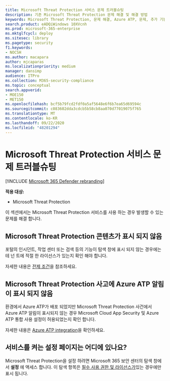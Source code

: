 ```yaml
---
title: Microsoft Threat Protection 서비스 문제 트러블슈팅
description: 기존 Microsoft Threat Protection 문제 해결 및 해결 방법
keywords: Microsoft Threat Protection, 문제 해결, Azure ATP, 문제, 추가 기능, 설정 페이지 문제 해결
search.product: eADQiWindows 10XVcnh
ms.prod: microsoft-365-enterprise
ms.mktglfcycl: deploy
ms.sitesec: library
ms.pagetype: security
f1.keywords:
- NOCSH
ms.author: macapara
author: mjcaparas
ms.localizationpriority: medium
manager: dansimp
audience: ITPro
ms.collection: M365-security-compliance
ms.topic: conceptual
search.appverid:
- MOE150
- MET150
ms.openlocfilehash: bcf5b79fcd2fdf0a5af5648e6f6b7ea65d69594c
ms.sourcegitcommit: c083602dda3cdcb5b58cb8aa070d77019075f765
ms.translationtype: MT
ms.contentlocale: ko-KR
ms.lasthandoff: 09/22/2020
ms.locfileid: "48201294"
---
```

# <a name="troubleshoot-microsoft-threat-protection-service-issues"></a>Microsoft Threat Protection 서비스 문제 트러블슈팅

[!INCLUDE [Microsoft 365 Defender rebranding](../includes/microsoft-defender.md)]


**적용 대상:**
- Microsoft Threat Protection

이 섹션에서는 Microsoft Threat Protection 서비스를 사용 하는 경우 발생할 수 있는 문제를 해결 합니다.


## <a name="i-dont-see-microsoft-threat-protection-content"></a>Microsoft Threat Protection 콘텐츠가 표시 되지 않음
포털의 인시던트, 작업 센터 또는 검색 등의 기능이 탐색 창에 표시 되지 않는 경우에는 테 넌 트에 적절 한 라이선스가 있는지 확인 해야 합니다. 

자세한 내용은 [전제 조건](prerequisites.md)을 참조하세요.

## <a name="azure-atp-alerts-are-not-showing-up-in-the-microsoft-threat-protection-incidents"></a>Microsoft Threat Protection 사고에 Azure ATP 알림이 표시 되지 않음
환경에서 Azure ATP가 배포 되었지만 Microsoft Threat Protection 사건에서 Azure ATP 알림이 표시되지 않는 경우 Microsoft Cloud App Security 및 Azure ATP 통합 사용 설정이 허용되었는지 확인 합니다.  

자세한 내용은 [Azure ATP integration](https://docs.microsoft.com/cloud-app-security/aatp-integration)을 확인하세요. 

## <a name="where-is-the-settings-page-for-turning-the-service-on"></a>서비스를 켜는 설정 페이지는 어디에 있나요?
Microsoft Threat Protection을 설정 하려면 Microsoft 365 보안 센터의 탐색 창에서 **설정** 에 액세스 합니다. 이 탐색 항목은 [필수 사용 권한 및 라이선스가](mtp-enable.md#check-license-eligibility-and-required-permissions)있는 경우에만 표시 됩니다.
 

